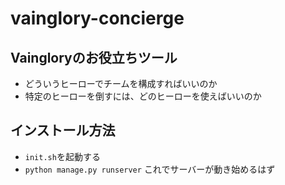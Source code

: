 # vainglory-concierge
## Vaingloryのお役立ちツール
- どういうヒーローでチームを構成すればいいのか
- 特定のヒーローを倒すには、どのヒーローを使えばいいのか
## インストール方法
- `init.sh`を起動する
- `python manage.py runserver`
これでサーバーが動き始めるはず
